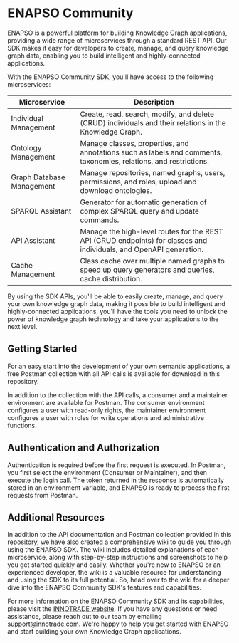 # ENAPSO Community

ENAPSO is a powerful platform for building Knowledge Graph applications, providing a wide range of microservices through a standard REST API. Our SDK makes it easy for developers to create, manage, and query knowledge graph data, enabling you to build intelligent and highly-connected applications.

With the ENAPSO Community SDK, you'll have access to the following microservices:

| Microservice | Description |
| --- | --- |
| Individual Management | Create, read, search, modify, and delete (CRUD) individuals and their relations in the Knowledge Graph. |
| Ontology Management | Manage classes, properties, and annotations such as labels and comments, taxonomies, relations, and restrictions. |
| Graph Database Management | Manage repositories, named graphs, users, permissions, and roles, upload and download ontologies. |
| SPARQL Assistant | Generator for automatic generation of complex SPARQL query and update commands. |
| API Assistant | Manage the high-level routes for the REST API (CRUD endpoints) for classes and individuals, and OpenAPI generation. |
| Cache Management | Class cache over multiple named graphs to speed up query generators and queries, cache distribution. |

By using the SDK APIs, you'll be able to easily create, manage, and query your own knowledge graph data, making it possible to build intelligent and highly-connected applications, you'll have the tools you need to unlock the power of knowledge graph technology and take your applications to the next level.

## Getting Started

For an easy start into the development of your own semantic applications, a free Postman collection with all API calls is available for download in this repository.

In addition to the collection with the API calls, a consumer and a maintainer environment are available for Postman. The consumer environment configures a user with read-only rights, the maintainer environment configures a user with roles for write operations and administrative functions.

## Authentication and Authorization

Authentication is required before the first request is executed. In Postman, you first select the environment (Consumer or Maintainer), and then execute the login call. The token returned in the response is automatically stored in an environment variable, and ENAPSO is ready to process the first requests from Postman.

## Additional Resources

In addition to the API documentation and Postman collection provided in this repository, we have also created a comprehensive [wiki](https://github.com/innotrade/enapso-community/wiki) to guide you through using the ENAPSO SDK. The wiki includes detailed explanations of each microservice, along with step-by-step instructions and screenshots to help you get started quickly and easily. Whether you're new to ENAPSO or an experienced developer, the wiki is a valuable resource for understanding and using the SDK to its full potential. So, head over to the wiki for a deeper dive into the ENAPSO Community SDK's features and capabilities.

For more information on the ENAPSO Community SDK and its capabilities, please visit the [INNOTRADE website](https://innotrade.com/). If you have any questions or need assistance, please reach out to our team by emailing support@innotrade.com. We're happy to help you get started with ENAPSO and start building your own Knowledge Graph applications.

